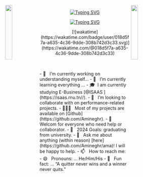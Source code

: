 <!--
![logo](logo.png)-->
<img align="left" src="https://user-images.githubusercontent.com/65187002/144930161-2f783401-8d27-4fdf-a2f7-cc0ba32f1f1f.gif" width="21%" style="display:inline;">
<img align="right" src="https://user-images.githubusercontent.com/65187002/144930161-2f783401-8d27-4fdf-a2f7-cc0ba32f1f1f.gif" width="21%" style="display:inline;">
	
<p align="center">
	<a href="https://git.io/typing-svg"><img src="https://readme-typing-svg.demolab.com?&weight=350&size=25&pause=1000&color=F762DB&repeat=false&random=false&width=435&lines=Hi+%F0%9F%91%8B%2C+I'm+Amine+Ghrab" alt="Typing SVG" /></a>
</p>
<p align="center">
<a align="center" href="https://git.io/typing-svg"><img src="https://readme-typing-svg.demolab.com?font=Fira+Code&weight=200&size=20&pause=1000&color=F762DBFF&random=false&width=435&lines=programmer+from+Tunisia;Business+Intelligence+student;always+learning+new+things" alt="Typing SVG" /></a>
</p>
<p align="center">
<!--[![wakatime](https://wakatime.com/badge/user/018d5f7a-a635-4c36-9dde-308b742d3c33.svg)](https://wakatime.com/@018d5f7a-a635-4c36-9dde-308b742d3c33)-->
[![wakatime](https://wakatime.com/badge/user/018d5f7a-a635-4c36-9dde-308b742d3c33.svg)](https://wakatime.com/@018d5f7a-a635-4c36-9dde-308b742d3c33)
</p>
<br><br>
- 🔭 &nbsp; I’m currently working on understanding myself...
<!-- - 🎙️ &nbsp; Host the [PRODCAST-NAME]() podcast. -->
- 🌱 &nbsp; I’m currently learning everything ...
- 🎓 &nbsp;I am currently studying E-Business  [@ISAAS ](https://isaas.rnu.tn//).
- 👯 &nbsp; I’m looking to collaborate with on performance-related projects.
<!-- - 🤔 &nbsp; I’m looking for help with ... -->
- 👨🏻‍💻 &nbsp; Most of my projects are available on [Github](https://github.com/Amineghr).
- 🤝 &nbsp; Welcom for everyone who need help or collaborator.
- 🥅 &nbsp; 2024 Goals: graduating from university.
- 💬 &nbsp; Ask me about anything (within reason) [here](https://github.com/Amineghr/ama)! I will be happy to help.
- 📫 &nbsp; How to reach me: &nbsp;
- 😄 &nbsp; Pronouns: ... He/Him/His
- 👾 &nbsp; Fun fact: ... “A quitter never wins and a winner never quits.”
<br>
